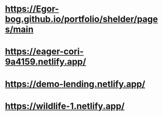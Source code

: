 # https://Egor-bog.github.io/portfolio/shelder/pages/main

# https://eager-cori-9a4159.netlify.app/

# https://demo-lending.netlify.app/

# https://wildlife-1.netlify.app/